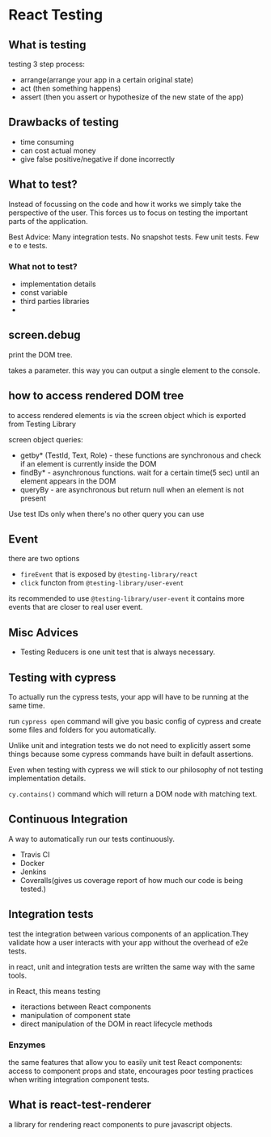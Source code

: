 # React Testing

## What is testing

testing 3 step process:

- arrange(arrange your app in a certain original state)
- act (then something happens)
- assert (then you assert or hypothesize of the new state of the app)

## Drawbacks of testing

- time consuming
- can cost actual money
- give false positive/negative if done incorrectly

## What to test?

Instead of focussing on the code and how it works we simply take the perspective of the user. This forces us to focus on testing the important parts of the application.

Best Advice: Many integration tests. No snapshot tests. Few unit tests. Few e to e tests.

### What not to test?

- implementation details
- const variable
- third parties libraries
-

## screen.debug

print the DOM tree.

takes a parameter. this way you can output a single element to the console.

## how to access rendered DOM tree

to access rendered elements is via the screen object which is exported from Testing Library

screen object queries:

- getby\* (TestId, Text, Role) - these functions are synchronous and check if an element is currently inside the DOM
- findBy\* - asynchronous functions. wait for a certain time(5 sec) until an element appears in the DOM
- queryBy - are asynchronous but return null when an element is not present

Use test IDs only when there's no other query you can use

## Event

there are two options

- `fireEvent` that is exposed by `@testing-library/react`
- `click` functon from `@testing-library/user-event`

its recommended to use `@testing-library/user-event` it contains more events that are closer to real user event.

## Misc Advices

- Testing Reducers is one unit test that is always necessary.

## Testing with cypress

To actually run the cypress tests, your app will have to be running at the same time.

run `cypress open` command will give you basic config of cypress and create some files and folders for you automatically.

Unlike unit and integration tests we do not need to explicitly assert some things because some cypress commands have built in default assertions.

Even when testing with cypress we will stick to our philosophy of not testing implementation details.

`cy.contains()` command which will return a DOM node with matching text.

## Continuous Integration

A way to automatically run our tests continuously.

- Travis CI
- Docker
- Jenkins
- Coveralls(gives us coverage report of how much our code is being tested.)

## Integration tests

test the integration between various components of an application.They validate how a user interacts with your app without the overhead of e2e tests.

in react, unit and integration tests are written the same way with the same tools.

in React, this means testing

- iteractions between React components
- manipulation of component state
- direct manipulation of the DOM in react lifecycle methods

### Enzymes

the same features that allow you to easily unit test React components: access to component props and state, encourages poor testing practices when writing integration component tests.

## What is react-test-renderer

a library for rendering react components to pure javascript objects.